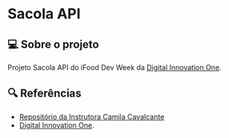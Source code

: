 # Sacola API

## 💻 Sobre o projeto
Projeto Sacola API do iFood Dev Week da [Digital Innovation One](https://www.dio.me/).



## 🔍 Referências

- [Repositório da Instrutora Camila Cavalcante](https://github.com/cami-la/sacola-api_IFOOD_DEV_WEEK)
- [Digital Innovation One](https://www.dio.me/).